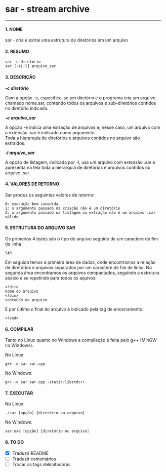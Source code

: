 # **sar - stream archive**
----

#### **1. NOME**  

sar - cria e extrai uma estrutura de diretórios em um arquivo  

#### **2. RESUMO**

    sar -c diretório  
    sar [-e|-l] arquivo_sar  

#### **3. DESCRIÇÃO**  

**_-c diretório_**  

Com a opção -c, especifica-se um diretório e o programa cria um arquivo chamado nome.sar, contendo todos os arquivos e sub-diretórios contidos no diretório indicado.  

**_-e arquivo_sar_**  

A opção -e indica uma extração de arquivos e, nesse caso, um arquivo com a extensão .sar é indicado como argumento.  
Toda a hierarquia de diretórios e arquivos contidos no arquivo são extraídos.  

**_-l arquivo_sar_**  

A opção de listagem, indicada por -l, usa um arquivo com extensão .sar e apresenta na tela toda a hierarquia de diretórios e arquivos contidos no arquivo .sar.  

#### **4. VALORES DE RETORNO**  
    
Sar produz os seguintes valores de retorno:  

    0: execução bem sucedida  
    1: o argumento passado na criação não é um diretório  
    2: o argumento passado na listagem ou extração não é um arquivo .sar válido  


#### **5. ESTRUTURA DO ARQUIVO SAR**  

Os primeiros 4 bytes são o tipo do arquivo seguido de um caractere de fim de linha  

    SAR

Em seguida temos a primeira área de dados, onde encontramos a relação de diretórios e arquivos separados por um caractere de fim de linha.
Na segunda área encontramos os arquivos compactados, seguindo a estrutura abaixo e se repetindo para todos os aquivos:  

    <!dir>  
    nome do arquivo  
    <!bin>  
    conteúdo do arquivo  

E por último o final do arquivo é indicado pela tag de encerramento:  

    <!end>  

#### **6. COMPILAR**  

Tanto no Linux quanto no Windows a compilação é feita pelo g++ (MinGW no Windows).  

No Linux:  

    g++ -o sar sar.cpp  

No Windows:  

    g++ -o sar sar.cpp -static-libstdc++  

#### **7. EXECUTAR**  

No Linux:  

    ./sar [opção] [diretório ou arquivo]  

No Windows:  

    sar.exe [opção] [diretório ou arquivo]  

#### **8. TO DO**  

- [x] Traduzir README
- [ ] Traduzir comentários
- [ ] Trocar as tags delimitadoras
